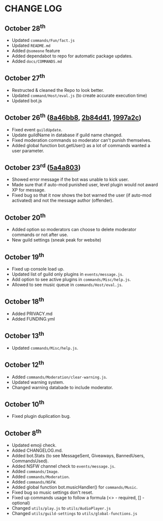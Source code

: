 # CHANGE LOG 

## October 28<sup>th</sup>
* Updated `commands/Fun/fact.js`
* Updated `README.md`
* Added `@someone` feature
* Added dependabot to repo for automatic  package updates.
* Added `docs/COMMANDS.md`

## October 27<sup>th</sup>
* Restructed & cleaned the Repo to look better.
* Updated `command/Host/eval.js` (to create accurate execution time)
* Updated bot.js

## October 26<sup>th</sup> ([8a46bb8](https://github.com/Spiderjockey02/Discord-Bot/commit/8a46bb8506e965c478190a114548b53b28028927), [2b84d41](https://github.com/Spiderjockey02/Discord-Bot/commit/2b84d4150546b4833b6efcaa3844c77ad1b96304), [1997a2c](https://github.com/Spiderjockey02/Discord-Bot/commit/2b84d4150546b4833b6efcaa3844c77ad1b96304))
* Fixed event `guildUpdate`.
* Update guildName in database if guild name changed.
* Fixed moderation commands so moderator can't punish themselves.
* Added global function bot.getUser() as a lot of commands wanted a user parameter.

## October 23<sup>rd</sup> ([5a4a803](https://github.com/Spiderjockey02/Discord-Bot/commit/5a4a8035d8c04cc44c157bc41c834e20bed6348f))
* Showed error message if the bot was unable to kick user.
* Made sure that if auto-mod punished user, level plugin would not award XP for message.
* Fixed bug so that it now shows the bot warned the user (if auto-mod activated) and not the message author (offender).

## October 20<sup>th</sup>
* Added option so moderators can choose to delete moderator commands or not after use.
* New guild settings (sneak peak for website)

## October 19<sup>th</sup>
* Fixed up console load up.
* Updated list of guild only plugins in `events/message.js`.
* Add option to see active plugins in `commands/Misc/help.js`.
* Allowed to see music queue in `commands/Host/eval.js`.

## October 18<sup>th</sup>
* Added PRIVACY.md
* Added FUNDING.yml

## October 13<sup>th</sup>
* Updated `commands/Misc/help.js`.

## October 12<sup>th</sup>
* Added `commands/Moderation/clear-warning.js`.
* Updated warning system.
* Changed warning databade to include moderator.

## October 10<sup>th</sup>
* Fixed plugin duplication bug.

## October 8<sup>th</sup>
* Updated emoji check.
* Added CHANGELOG.md.
* Added bot.Stats (to see MessageSent, Giveaways, BannedUsers, CommandsUsed).
* Added NSFW channel check to `events/message.js`.
* Added `commands/Image`. 
* Added `commands/Moderation`.
* Added `commands/NSFW`.
* Added global function bot.musicHandler() for `commands/Music`.
* Fixed bug so music settings don't reset.
* Fixed up commands usage to follow a formula (<> - required, [] - optional)
* Changed `utils/play.js` to `utils/AudioPlayer.js`
* Changed `utils/guild-settings` to `utils/global-functions.js`
